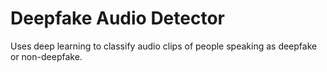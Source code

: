# Deepfake Audio Detector 

Uses deep learning to classify audio clips of people speaking as deepfake or non-deepfake.
